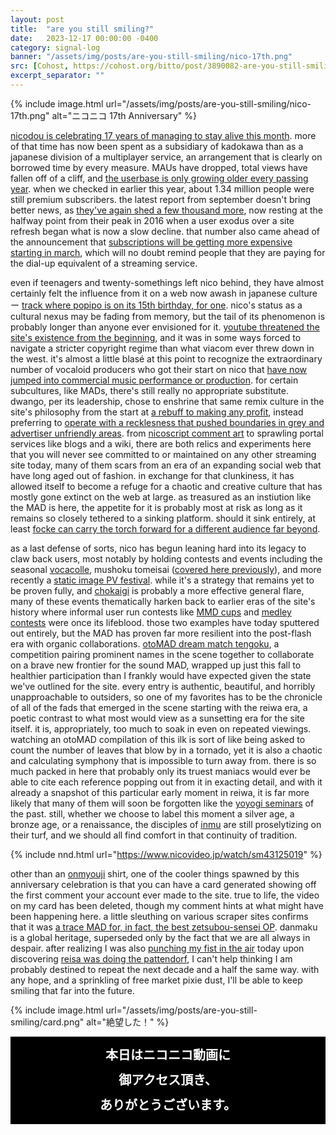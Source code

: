 ```yaml
---
layout: post
title:  "are you still smiling?"
date:   2023-12-17 00:00:00 -0400
category: signal-log
banner: "/assets/img/posts/are-you-still-smiling/nico-17th.png"
src: [Cohost, https://cohost.org/bitto/post/3890082-are-you-still-smilin]
excerpt_separator: ""
---
```


{% include image.html url="/assets/img/posts/are-you-still-smiling/nico-17th.png" alt="ニコニコ 17th Anniversary" %}

[nicodou is celebrating 17 years of managing to stay alive this month](https://site.nicovideo.jp/17th_anniversary). more of that time has now been spent as a subsidiary of kadokawa than as a japanese division of a multiplayer service, an arrangement that is clearly on borrowed time by every measure. MAUs have dropped, total views have fallen off of a cliff, and [the userbase is only growing older every passing year](https://note.com/beefkosogod/n/n0a6b8062065f). when we checked in earlier this year, about 1.34 million people were still premium subscribers. the latest report from september doesn't bring better news, as [they've again shed a few thousand more](https://news.yahoo.co.jp/articles/40060c0d214e0b2c4955c933d8777230ab43172b), now resting at the halfway point from their peak in 2016 when a user exodus over a site refresh began what is now a slow decline. that number also came ahead of the announcement that [subscriptions will be getting more expensive starting in march](https://blog.nicovideo.jp/niconews/204439.html), which will no doubt remind people that they are paying for the dial-up equivalent of a streaming service.

even if teenagers and twenty-somethings left nico behind, they have almost certainly felt the influence from it on a web now awash in japanese culture ー [track where popipo is on its 15th birthday, for one](https://www.youtube.com/watch?v=AjXmcXiaBQI). nico's status as a cultural nexus may be fading from memory, but the tail of its phenomenon is probably longer than anyone ever envisioned for it. [youtube threatened the site's existence from the beginning](https://japan.cnet.com/article/20363081/), and it was in some ways forced to navigate a stricter copyright regime than what viacom ever threw down in the west. it's almost a little blasé at this point to recognize the extraordinary number of vocaloid producers who got their start on nico that [have now jumped into commercial music performance or production](https://www.youtube.com/watch?v=eMPjAGR75RA). for certain subcultures, like MADs, there's still really no appropriate substitute. dwango, per its leadership, chose to enshrine that same remix culture in the site's philosophy from the start at [a rebuff to making any profit](https://www.itmedia.co.jp/news/articles/0710/26/news032_2.html), instead preferring to [operate with a recklesness that pushed boundaries in grey and advertiser unfriendly areas](https://ascii.jp/elem/000/000/758/758644/2/). from [nicoscript comment art](https://www.nicovideo.jp/watch/sm10720220) to sprawling portal services like blogs and a wiki, there are both relics and experiments here that you will never see committed to or maintained on any other streaming site today, many of them scars from an era of an expanding social web that have long aged out of fashion. in exchange for that clunkiness, it has allowed itself to become a refuge for a chaotic and creative culture that has mostly gone extinct on the web at large. as treasured as an instiution like the MAD is here, the appetite for it is probably most at risk as long as it remains so closely tethered to a sinking platform. should it sink entirely, at least [focke can carry the torch forward for a different audience far beyond](https://twitter.com/Focke_3/status/1718636722614124762).

as a last defense of sorts, nico has begun leaning hard into its legacy to claw back users, most notably by holding contests and events including the seasonal [vocacolle](https://vocaloid-collection.jp/), mushoku tomeisai ([covered here previously](/2023/11/10/mushoku-tomeisai)), and more recently a [static image PV festival](https://site.nicovideo.jp/ichimaiemv/). while it's a strategy that remains yet to be proven fully, and [chokaigi](https://chokaigi.jp/2023/en/) is probably a more effective general flare, many of these events thematically harken back to earlier eras of the site's history where informal user run contests like [MMD cups](https://dic.nicovideo.jp/a/mmd%E6%9D%AF) and [medley contests](https://medley.bepis.io/wiki/Main_Page) were once its lifeblood. those two examples have today sputtered out entirely, but the MAD has proven far more resilient into the post-flash era with organic collaborations. [otoMAD dream match tengoku](https://dic.nicovideo.jp/a/%E9%9F%B3mad%20dream%20match%20-%E5%A4%A9-), a competition pairing prominent names in the scene together to collaborate on a brave new frontier for the sound MAD, wrapped up just this fall to healthier participation than I frankly would have expected given the state we've outlined for the site. every entry is authentic, beautiful, and horribly unapproachable to outsiders, so one of my favorites has to be the chronicle of all of the fads that emerged in the scene starting with the reiwa era, a poetic contrast to what most would view as a sunsetting era for the site itself. it is, appropriately, too much to soak in even on repeated viewings. watching an otoMAD compilation of this ilk is sort of like being asked to count the number of leaves that blow by in a tornado, yet it is also a chaotic and calculating symphony that is impossible to turn away from. there is so much packed in here that probably only its truest maniacs would ever be able to cite each reference popping out from it in exacting detail, and with it already a snapshot of this particular early moment in reiwa, it is far more likely that many of them will soon be forgotten like the [yoyogi seminars](https://w.atwiki.jp/onseimad/pages/292.html) of the past. still, whether we choose to label this moment a silver age, a bronze age, or a renaissance, the disciples of [inmu](https://knowyourmeme.com/memes/subcultures/a-midsummer-nights-lewd-dream-%E7%9C%9F%E5%A4%8F%E3%81%AE%E5%A4%9C%E3%81%AE%E6%B7%AB%E5%A4%A2) are still proselytizing on their turf, and we should all find comfort in that continuity of tradition.

{% include nnd.html url="https://www.nicovideo.jp/watch/sm43125019" %}

other than an [onmyouji](https://www.nicovideo.jp/watch/sm9) shirt, one of the cooler things spawned by this anniversary celebration is that you can have a card generated showing off the first comment your account ever made to the site. true to life, the video on my card has been deleted, though my comment hints at what might have been happening here. a little sleuthing on various scraper sites confirms that it was [a trace MAD for, in fact, the best zetsubou-sensei OP](https://www.youtube.com/watch?v=HQwZcDGL110). danmaku is a global heritage, superseded only by the fact that we are all always in despair. after realizing I was also [punching my fist in the air](/assets/img/posts/are-you-still-smiling/konata.gif) today upon discovering [reisa was doing the pattendorf](https://www.nicovideo.jp/watch/sm43151067), I can't help thinking I am probably destined to repeat the next decade and a half the same way. with any hope, and a sprinkling of free market pixie dust, I'll be able to keep smiling that far into the future.

{% include image.html url="/assets/img/posts/are-you-still-smiling/card.png" alt="絶望した！" %}

<div style="padding: 10px; color: white; background: black; font-weight: bold; text-align: center; line-height: 40px; font-size: 20px; ">
本日はニコニコ動画に <br />
御アクセス頂き、<br />
ありがとうございます。
</div>